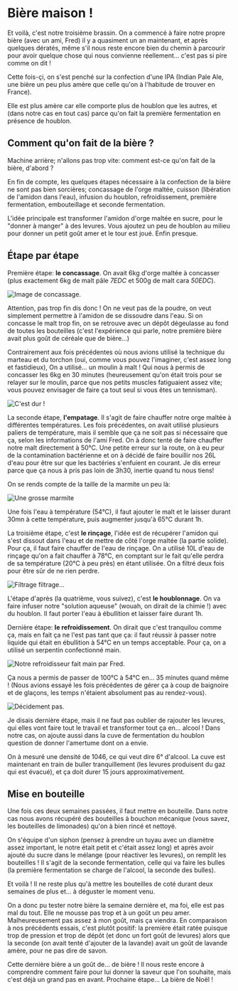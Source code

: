 # Bière maison !

Et voilà, c'est notre troisième brassin. On a commencé à faire notre
propre bière (avec un ami, Fred) il y a quasiment un an maintenant, et
après quelques dératés, même s'il nous reste encore bien du chemin à
parcourir pour avoir quelque chose qui nous convienne réellement… c'est
pas si pire comme on dit !

Cette fois-çi, on s'est penché sur la confection d'une IPA (Indian Pale
Ale, une bière un peu plus amère que celle qu'on à l'habitude de trouver
en France).

Elle est plus amère car elle comporte plus de houblon que les autres, et
(dans notre cas en tout cas) parce qu'on fait la première fermentation
en présence de houblon.

## Comment qu'on fait de la bière ?

Machine arrière; n'allons pas trop vite: comment est-ce qu'on fait de la
bière, d'abord ?

En fin de compte, les quelques étapes nécessaire à la confection de la
bière ne sont pas bien sorcières; concassage de l'orge maltée, cuisson
(libération de l'amidon dans l'eau), infusion du houblon,
refroidissement, première fermentation, embouteillage et seconde
fermentation.

L'idée principale est transformer l'amidon d'orge maltée en sucre, pour
le "donner à manger" à des levures. Vous ajoutez un peu de houblon au
milieu pour donner un petit goût amer et le tour est joué. Enfin
presque.

## Étape par étape

Première étape: **le concassage**. On avait 6kg d'orge maltée à
concasser (plus exactement 6kg de malt pâle *7EDC* et 500g de malt cara
*50EDC*).

![Image de concassage.](/images/concassage.jpg)

Attention, pas trop fin dis donc \! On ne veut pas de la poudre, on veut
simplement permettre à l'amidon de se dissoudre dans l'eau. Si on
concasse le malt trop fin, on se retrouve avec un dépôt dégeulasse au
fond de toutes les bouteilles (c'est l'expérience qui parle, notre
première bière avait plus goût de céréale que de bière…)

Contrairement aux fois précédentes où nous avions utilisé la technique
du marteau et du torchon (oui, comme vous pouvez l'imaginer, c'est assez
long et fastidieux), On a utilisé… un moulin à malt \! Qui nous à permis
de concasser les 6kg en 30 minutes (heureusement qu'on était trois pour
se relayer sur le moulin, parce que nos petits muscles fatiguaient assez
vite; vous pouvez envisager de faire ça tout seul si vous êtes un
tennisman).

![C'est dur \!](/images/concasse.jpg)

La seconde étape, **l'empatage**. Il s'agit de faire chauffer notre orge
maltée à différentes températures. Les fois précédentes, on avait
utilisé plusieurs paliers de température, mais il semble que ça ne soit
pas si nécessaire que ça, selon les informations de l'ami Fred. On à
donc tenté de faire chauffer notre malt directement à 50°C. Une petite
erreur sur la route, on à eu peur de la contamination bactérienne et on
à décidé de faire bouillir nos 26L d'eau pour être sur que les
bactéries s'enfuient en courant. Je dis erreur parce que ça nous à pris
pas loin de 3h30, inertie quand tu nous tiens\!

On se rends compte de la taille de la marmite un peu là:

![Une grosse marmite](/images/marmite.jpg)

Une fois l'eau à température (54°C), il faut ajouter le malt et le
laisser durant 30mn à cette température, puis augmenter jusqu'à 65°C
durant 1h.

La troisième étape, c'est **le rinçage**, l'idée est de récupérer
l'amidon qui s'est dissout dans l'eau et de mettre de côté l'orge maltée
(la partie solide). Pour ça, il faut faire chauffer de l'eau de rinçage.
On a utilisé 10L d'eau de rinçage qu'on a fait chauffer à 78°C, en
comptant sur le fait qu'elle perdra de sa température (20°C à peu près)
en étant utilisée. On a filtré deux fois pour être sûr de ne rien
perdre.

![Filtrage filtrage...](/images/filtrage.jpg)

L'étape d'après (la quatrième, vous suivez), c'est **le houblonnage**.
On va faire infuser notre "solution aqueuse" (wouah, on dirait de la
chimie \!) avec du houblon. Il faut porter l'eau à ébullition et laisser
faire durant 1h.

Dernière étape: **le refroidissement**. On dirait que c'est tranquilou
comme ça, mais en fait ça ne l'est pas tant que ça: il faut réussir à
passer notre liquide qui était en ébullition à 54°C en un temps
acceptable. Pour ça, on a utilisé un serpentin confectionné main.

![Notre refroidisseur fait main par Fred.](/images/refroidisseur.jpg)

Ça nous a permis de passer de 100°C à 54°C en… 35 minutes quand même \!
(Nous avions essayé les fois précédentes de gérer ça à coup de baignoire
et de glaçons, les temps n'étaient absolument pas au rendez-vous).

![Décidement pas.](/images/refroidissement.jpg)

Je disais dernière étape, mais il ne faut pas oublier de rajouter les
levures, qui elles vont faire tout le travail et transformer tout ça en…
alcool \! Dans notre cas, on ajoute aussi dans la cuve de fermentation
du houblon question de donner l'amertume dont on a envie.

On à mesuré une densité de 1046, ce qui veut dire 6° d'alcool. La cuve
est maintenant en train de buller tranquillement (les levures produisent
du gaz qui est évacué), et ça doit durer 15 jours approximativement.

## Mise en bouteille

Une fois ces deux semaines passées, il faut mettre en bouteille. Dans
notre cas nous avons récupéré des bouteilles à bouchon mécanique (vous
savez, les bouteilles de limonades) qu'on à bien rincé et nettoyé.

On s'équipe d'un siphon (pensez à prendre un tuyau avec un diamètre
assez important, le notre était petit et c'était assez long) et après
avoir ajouté du sucre dans le mélange (pour réactiver les levures), on
remplit les bouteilles \! Il s'agit de la seconde fermentation, celle
qui va faire les bulles (la première fermentation se charge de l'alcool,
la seconde des bulles).

Et voilà \! Il ne reste plus qu'à mettre les bouteilles de coté durant
deux semaines de plus et… à déguster le moment venu.

On a donc pu tester notre bière la semaine dernière et, ma foi, elle est
pas mal du tout. Elle ne mousse pas trop et à un goût un peu amer.
Malheureusement pas assez à mon goût, mais ça viendra. En comparaison à
nos précédents essais, c'est plutôt positif: la première était ratée
puisque trop de pression et trop de dépôt (et donc un fort goût de
levures) alors que la seconde (on avait tenté d'ajouter de la lavande)
avait un goût de lavande amère, pour ne pas dire de savon.

Cette dernière bière a un goût de… de bière \! Il nous reste encore à
comprendre comment faire pour lui donner la saveur que l'on souhaite,
mais c'est déjà un grand pas en avant. Prochaine étape... La bière de
Noël \!
